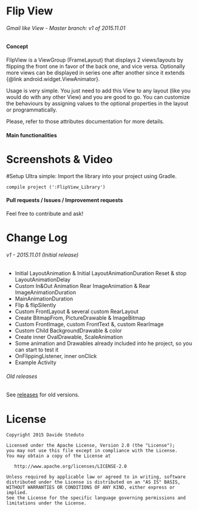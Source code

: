 # Flip View

###### Gmail like View - Master branch: v1 of 2015.11.01

#### Concept
FlipView is a ViewGroup (FrameLayout) that displays 2 views/layouts by flipping
the front one in favor of the back one, and vice versa. Optionally more views can be
displayed in series one after another since it extends {@link android.widget.ViewAnimator}.

Usage is very simple. You just need to add this View to any layout (like you would
do with any other View) and you are good to go. You can customize the behaviours
by assigning values to the optional properties in the layout or programmatically.

Please, refer to those attributes documentation for more details.

#### Main functionalities


# Screenshots & Video


#Setup
Ultra simple:
Import the library into your project using Gradle.
```
compile project (':FlipView_Library')
```
#### Pull requests / Issues / Improvement requests
Feel free to contribute and ask!

# Change Log
###### v1 - 2015.11.01 (Initial release)
- Initial LayoutAnimation & Initial LayoutAnimationDuration
  Reset & stop LayoutAnimationDelay
- Custom In&Out Animation
  Rear ImageAnimation & Rear ImageAnimationDuration
- MainAnimationDuration
- Flip & flipSilently
- Custom FrontLayout & several custom RearLayout
- Create BitmapFrom, PictureDrawable & ImageBitmap
- Custom FrontImage, custom FrontText &, custom RearImage
- Custom Child BackgroundDrawable & color
- Create inner OvalDrawable, ScaleAnimation
- Some animation and Drawables already included into he project, so you can start to test it
- OnFlippingListener, inner onClick
- Example Activity

###### Old releases
See [releases](https://github.com/davideas/FlexibleAdapter/releases) for old versions.

# License

    Copyright 2015 Davide Steduto

    Licensed under the Apache License, Version 2.0 (the "License");
    you may not use this file except in compliance with the License.
    You may obtain a copy of the License at

       http://www.apache.org/licenses/LICENSE-2.0

    Unless required by applicable law or agreed to in writing, software
    distributed under the License is distributed on an "AS IS" BASIS,
    WITHOUT WARRANTIES OR CONDITIONS OF ANY KIND, either express or implied.
    See the License for the specific language governing permissions and
    limitations under the License.

